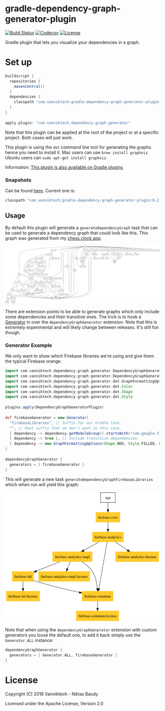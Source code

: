 # gradle-dependency-graph-generator-plugin

[![Build Status](https://travis-ci.org/vanniktech/gradle-dependency-graph-generator-plugin.svg?branch=master)](https://travis-ci.org/vanniktech/gradle-dependency-graph-generator-plugin?branch=master)
[![Codecov](https://codecov.io/github/vanniktech/gradle-dependency-graph-generator-plugin/coverage.svg?branch=master)](https://codecov.io/github/vanniktech/gradle-dependency-graph-generator-plugin?branch=master)
[![License](http://img.shields.io/:license-apache-blue.svg)](http://www.apache.org/licenses/LICENSE-2.0.html)

Gradle plugin that lets you visualize your dependencies in a graph.

# Set up

```groovy
buildscript {
  repositories {
    mavenCentral()
  }
  dependencies {
    classpath "com.vanniktech:gradle-dependency-graph-generator-plugin:0.1.0"
  }
}

apply plugin: "com.vanniktech.dependency.graph.generator"
```

Note that this plugin can be applied at the root of the project or at a specific project. Both cases will just work.

This plugin is using the `dot` command line tool for generating the graphs hence you need to install it. Mac users can use `brew install graphviz`. Ubuntu users can `sudo apt-get install graphviz`.

Information: [This plugin is also available on Gradle plugins](https://plugins.gradle.org/plugin/com.vanniktech.dependency.graph.generator)

### Snapshots

Can be found [here](https://oss.sonatype.org/#nexus-search;quick~gradle-dependency-graph-generator-plugin). Current one is:

```groovy
classpath "com.vanniktech:gradle-dependency-graph-generator-plugin:0.2.0-SNAPSHOT"
```

## Usage

By default this plugin will generate a `generateDependencyGraph` task that can be used to generate a dependency graph that could look like this. This graph was generated from my [chess clock app](https://play.google.com/store/apps/details?id=com.vanniktech.chessclock).

![Example graph.](example.png)

There are extension points to be able to generate graphs which only include some dependencies and their transitive ones. The trick is to hook a [Generator](./src/main/kotlin/com/vanniktech/dependency/graph/generator/DependencyGraphGeneratorExtension.kt) in over the `dependencyGraphGenerator` extension. Note that this is extremely experimental and will likely change between releases. It's still fun though.

### Generator Example

We only want to show which Firebase libraries we're using and give them the typical Firebase orange.

```groovy
import com.vanniktech.dependency.graph.generator.DependencyGraphGeneratorPlugin
import com.vanniktech.dependency.graph.generator.DependencyGraphGeneratorExtension.Generator
import com.vanniktech.dependency.graph.generator.dot.GraphFormattingOptions
import com.vanniktech.dependency.graph.generator.dot.Color
import com.vanniktech.dependency.graph.generator.dot.Shape
import com.vanniktech.dependency.graph.generator.dot.Style

plugins.apply(DependencyGraphGeneratorPlugin)

def firebaseGenerator = new Generator(
  "firebaseLibraries", // Suffix for our Gradle task.
  "", // Root suffix that we don't want in this case.
  { dependency -> dependency.getModuleGroup().startsWith("com.google.firebase") }, // Only want Firebase.
  { dependency -> true }, // Include transitive dependencies.
  { dependency -> new GraphFormattingOptions(Shape.BOX, Style.FILLED, Color.fromRgb(255, 203, 43)) }, // Give them some color.
)

dependencyGraphGenerator {
  generators = [ firebaseGenerator ]
}
```

This will generate a new task `generateDependencyGraphFirebaseLibraries` which when run will yield this graph:

![Example Firebase graph.](example-firebase.png)

Note that when using the `dependencyGraphGenerator` extension with custom generators you loose the default one, to add it back simply use the `Generator.ALL` instance:

```groovy
dependencyGraphGenerator {
  generators = [ Generator.ALL, firebaseGenerator ]
}
```
# License

Copyright (C) 2018 Vanniktech - Niklas Baudy

Licensed under the Apache License, Version 2.0